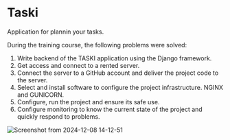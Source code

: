 # Taski
Application for plannin your tasks.

During the training course, the following problems were solved:

1. Write backend of the TASKI application using the Django framework.
2. Get access and connect to a rented server.
3. Connect the server to a GitHub account and deliver the project code to the server.
4. Select and install software to configure the project infrastructure. NGINX and GUNICORN.
5. Configure, run the project and ensure its safe use.
6. Configure monitoring to know the current state of the project and quickly respond to problems.

![Screenshot from 2024-12-08 14-12-51](https://github.com/user-attachments/assets/a0dff4e1-c7b5-43e9-8fbc-056bb5fd46e0)
